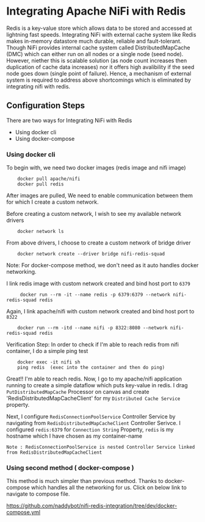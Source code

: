 # Integrating Apache NiFi with Redis
Redis is a key-value store which allows data to be stored and accessed at lightning fast speeds. Integrating NiFi with external cache system like Redis makes in-memory datastore much durable, reliable and fault-tolerant. Though NiFi provides internal cache system called DistributedMapCache (DMC) which can either run on all nodes or a single node (seed node). However, niether this is scalable solution (as node count increases then duplication of cache data increases) nor it offers high avalibility if the seed node goes down (single point of failure). Hence, a mechanism of external system is required to address above shortcomings which is eliminated by integrating nifi with redis.

## Configuration Steps
There are two ways for Integrating NiFi with Redis
- Using docker cli
- Using docker-compose

### Using docker cli
To begin with, we need two docker images (redis image and nifi image)
```
    docker pull apache/nifi
    docker pull redis
 ```



After images are pulled, We need to enable communication between them for which I create a custom network.

Before creating a custom network, I wish to see my available network drivers
```
    docker network ls
 ```

From above drivers, I choose to create a custom network of bridge driver
```
    docker network create --driver bridge nifi-redis-squad
 ```
Note: For docker-compose method, we don't need as it auto handles docker networking.

I link redis image with custom network created and bind host port to `6379`
```
     docker run --rm -it --name redis -p 6379:6379 --network nifi-redis-squad redis
 ```

Again, I link apache/nifi with custom network created and bind host port to `8322`
```
    docker run --rm -itd --name nifi -p 8322:8080 --network nifi-redis-squad redis
 ```

 Verification Step: In order to check if I'm able to reach redis from nifi container, I do a simple ping test
```
    docker exec -it nifi sh
    ping redis  (exec into the container and then do ping)
 ```

 Great!! I'm able to reach redis. Now, I go to my apache/nifi application running to create a simple dataflow which puts key-value in redis. I drag `PutDistributedMapCache` Processor on canvas and create 'RedisDistributedMapCacheClient' for my `Distributed Cache Service` property.

Next, I configure `RedisConnectionPoolService` Controller Service by navigating from `RedisDistributedMapCacheClient` Controller Serivce. I configured `redis:6379` for `Connection String` Property, `redis` is my hostname which I have chosen as my container-name 
```
Note : RedisConnectionPoolService is nested Controller Service linked from RedisDistributedMapCacheClient
```

### Using second method ( docker-compose )
This method is much simpler than previous method. Thanks to docker-compose which handles all the networking for us. Click on below link to navigate to compose file. 

https://github.com/naddybot/nifi-redis-integration/tree/dev/docker-compose.yml



